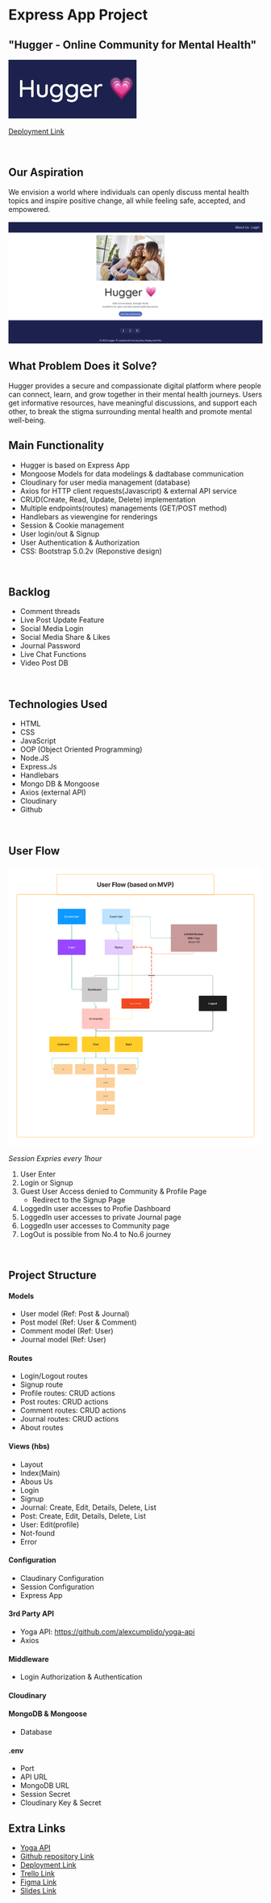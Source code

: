 
# Express App Project
## "Hugger - Online Community for Mental Health" 

<img src="./public/images/Hugger Logo.png" alt="Alt text" title="Optional title">

[Deployment Link](https://bam-hugger.adaptable.app)

<br>

## Our Aspiration
We envision a world where individuals can openly discuss mental health topics and inspire positive change, all while feeling safe, accepted, and empowered.
<br>
<br>
<img src="./public/images/Hugger project main.png" alt="Alt text" title="Optional title">
<br>

## What Problem Does it Solve?
Hugger provides a secure and compassionate digital platform where people can connect, learn, and grow together in their mental health journeys. Users get informative resources, have meaningful discussions, and support each other, to break the stigma surrounding mental health and promote mental well-being. 
<br>

## Main Functionality
- Hugger is based on Express App 
- Mongoose Models for data modelings & dadtabase communication 
- Cloudinary for user media management (database)
- Axios for HTTP client requests(Javascript) & external API service
- CRUD(Create, Read, Update, Delete) implementation
- Multiple endpoints(routes) managements (GET/POST method) 
- Handlebars as viewengine for renderings
- Session & Cookie management 
- User login/out & Signup 
- User Authentication & Authorization
- CSS: Bootstrap 5.0.2v (Reponstive design)

<br>

## Backlog
- Comment threads
- Live Post Update Feature
- Social Media Login
- Social Media Share & Likes
- Journal Password
- Live Chat Functions
- Video Post DB 

<br>

## Technologies Used
- HTML
- CSS
- JavaScript
- OOP (Object Oriented Programming)
- Node.JS
- Express.Js
- Handlebars
- Mongo DB & Mongoose
- Axios (external API)
- Cloudinary 
- Github 


<br>

## User Flow

<img src="./public/images/Userflow.png" alt="UserFlow" title="Optional title">

*Session Expries every 1hour*
1. User Enter
2. Login or Signup
3. Guest User Access denied to Community & Profile Page
   -  Redirect to the Signup Page
4. LoggedIn user accesses to Profie Dashboard
5. LoggedIn user accesses to private Journal page
6. LoggedIn user accesses to Community page
7. LogOut is possible from No.4 to No.6 journey

<br>

## Project Structure
#### Models
- User model (Ref: Post & Journal)
- Post model (Ref: User & Comment)
- Comment model (Ref: User)
- Journal model (Ref: User)

#### Routes
- Login/Logout routes
- Signup route
- Profile routes: CRUD actions
- Post routes: CRUD actions
- Comment routes: CRUD actions
- Journal routes: CRUD actions
- About routes

#### Views (hbs)
- Layout
- Index(Main)
- Abous Us
- Login
- Signup
- Journal: Create, Edit, Details, Delete, List
- Post: Create, Edit, Details, Delete, List
- User: Edit(profile)
- Not-found
- Error

#### Configuration
- Claudinary Configuration
- Session Configuration
- Express App

#### 3rd Party API
- Yoga API: https://github.com/alexcumplido/yoga-api
- Axios 

#### Middleware
- Login Authorization & Authentication 

#### Cloudinary

#### MongoDB & Mongoose 
- Database 

#### .env
- Port
- API URL
- MongoDB URL
- Session Secret 
- Cloudinary Key & Secret  


## Extra Links
- [Yoga API](https://github.com/alexcumplido/yoga-api)
- [Github repository Link](https://github.com/virgoeun/WD-PR2-BAM)
- [Deployment Link](http://localhost:3000/)
- [Trello Link](https://trello.com/b/Qal8Yq1j/%E2%AD%90%EF%B8%8F-ironhack-wd-project-2-bam)
- [Figma Link](https://www.figma.com/file/4GYLhDwu2LBHAiB4aH2nvd/Hugger-User-Flows-%26-Backlogs?type=whiteboard&t=5yOnyTPw0v982G6o-0)
- [Slides Link](https://docs.google.com/presentation/d/1cjEvEim-JHhBTwSs8KTZ3oTR5vuaugeUTwzCeFCFzM4/edit#slide=id.g2775d7d4e5c_0_452)

